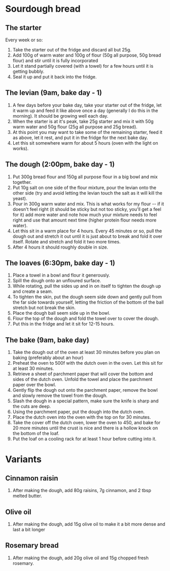 # Sourdough bread

## The starter
Every week or so:
1. Take the starter out of the fridge and discard all but 25g.
1. Add 100g of warm water and 100g of flour (50g all purpose, 50g bread flour) and stir until it is fully incorporated
1. Let it stand partially covered (with a towel) for a few hours until it is getting bubbly.
1. Seal it up and put it back into the fridge.

## The levian (9am, bake day - 1)
1. A few days before your bake day, take your starter out of the fridge, let it warm up and feed it like above once a day (generally I do this in the morning). It should be growing well each day.
1. When the starter is at it's peak, take 25g starter and mix it with 50g warm water and 50g flour (25g all purpose and 25g bread).
1. At this point you may want to take some of the remaining starter, feed it as above, let it rest, and put it in the fridge for the next bake day.
1. Let this sit somewhere warm for about 5 hours (oven with the light on works).

## The dough (2:00pm, bake day - 1)
1. Put 300g bread flour and 150g all purpose flour in a big bowl and mix together.
1. Put 10g salt on one side of the flour mixture, pour the levian onto the other side (try and avoid letting the levian touch the salt as it will kill the yeast).
1. Pour in 300g warm water and mix. This is what works for my flour -- if it doesn't feel right (it should be sticky but not too sticky, you'll get a feel for it) add more water and note how much your mixture needs to feel right and use that amount next time (higher protein flour needs more water).
1. Let this sit in a warm place for 4 hours. Every 45 minutes or so, pull the dough out and stretch it out until it is just about to break and fold it over itself. Rotate and stretch and fold it two more times.
1. After 4 hours it should roughly double in size.

## The loaves (6:30pm, bake day - 1)
1. Place a towel in a bowl and flour it generously.
1. Spill the dough onto an unfloured surface.
1. While rotating, pull the sides up and in on itself to tighten the dough up and create a seam.
1. To tighten the skin, put the dough seem side down and gently pull from the far side towards yourself, letting the friction of the bottom of the ball stretch but not break the skin.
1. Place the dough ball seem side up in the bowl.
1. Flour the top of the dough and fold the towel over to cover the dough.
1. Put this in the fridge and let it sit for 12-15 hours.

## The bake (9am, bake day)
1. Take the dough out of the oven at least 30 minutes before you plan on baking (preferably about an hour)
1. Preheat the oven to 500f with the dutch oven in the oven. Let this sit for at least 30 minutes.
1. Retrieve a sheet of parchment paper that will cover the bottom and sides of the dutch oven. Unfold the towel and place the parchment paper over the bowl.
1. Gently flip the dough out onto the parchment paper, remove the bowl and slowly remove the towel from the dough.
1. Slash the dough in a special pattern, make sure the knife is sharp and the cuts are deep.
1. Using the parchment paper, put the dough into the dutch oven.
1. Place the dutch oven into the oven with the top on for 30 minutes.
1. Take the cover off the dutch oven, lower the oven to 450, and bake for 20 more minutes until the crust is nice and there is a hollow knock on the bottom of the loaf.
1. Put the loaf on a cooling rack for at least 1 hour before cutting into it.

# Variants

## Cinnamon raisin
1. After making the dough, add 80g raisins, 7g cinnamon, and 2 tbsp melted butter.

## Olive oil
1. After making the dough, add 15g olive oil to make it a bit more dense and last a bit longer

## Rosemary bread
1. After making the dough, add 20g olive oil and 15g chopped fresh rosemary.
